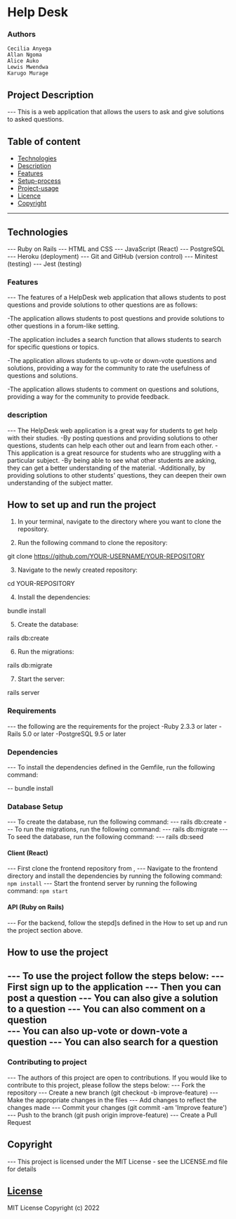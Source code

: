 # Help Desk

### Authors

    Cecilia Anyega
    Allan Ngoma
    Alice Auko
    Lewis Mwendwa
    Karugo Murage

## Project Description

--- This is a web application that allows the users to ask and give solutions to asked questions.

## Table of content

- [Technologies](#description)
- [Description](#description)
- [Features](#features)
- [Setup-process](#setup_process)
- [Project-usage](#project-usage)
- [Licence](#licence)
- [Copyright](#copyright)

---

## Technologies

--- Ruby on Rails
--- HTML and CSS
--- JavaScript (React)
--- PostgreSQL
--- Heroku (deployment)
--- Git and GitHub (version control)
--- Minitest (testing)
--- Jest (testing)

### Features

--- The features of a HelpDesk web application that allows students to post questions and provide solutions to other questions are as follows:

-The application allows students to post questions and provide solutions to other questions in a forum-like setting.

-The application includes a search function that allows students to search for specific questions or topics.

-The application allows students to up-vote or down-vote questions and solutions, providing a way for the community to rate the usefulness of questions and solutions.

-The application allows students to comment on questions and solutions, providing a way for the community to provide feedback.

### description

--- The HelpDesk web application is a great way for students to get help with their studies. 
-By posting questions and providing solutions to other questions, students can help each other out and learn from each other.
-This application is a great resource for students who are struggling with a particular subject. 
-By being able to see what other students are asking, they can get a better understanding of the material. 
-Additionally, by providing solutions to other students' questions, they can deepen their own understanding of the subject matter.

## How to set up and run the project

1. In your terminal, navigate to the directory where you want to clone the repository.

2. Run the following command to clone the repository:

git clone https://github.com/YOUR-USERNAME/YOUR-REPOSITORY

3. Navigate to the newly created repository:

cd YOUR-REPOSITORY

4. Install the dependencies:

bundle install

5. Create the database:

rails db:create

6. Run the migrations:

rails db:migrate

7. Start the server:

rails server

### Requirements

--- the following are the requirements for the project
-Ruby 2.3.3 or later
-Rails 5.0 or later
-PostgreSQL 9.5 or later

### Dependencies

--- To install the dependencies defined in the Gemfile, run the following command: 

-- bundle install


### Database Setup

--- To create the database, run the following command:
--- rails db:create
--- To run the migrations, run the following command:
--- rails db:migrate
--- To seed the database, run the following command:
--- rails db:seed


#### Client (React)

--- First clone the frontend repository from ,
--- Navigate to the frontend directory and install the dependencies by running the following command: `npm install`
--- Start the frontend server by running the following command: `npm start`


#### API (Ruby on Rails)

--- For the backend, follow the stepd]s defined in the How to set up and run the project section above.

## How to use the project

--- To use the project follow the steps below:
--- First sign up to the application
--- Then you can post a question
--- You can also give a solution to a question
--- You can also comment on a question  
--- You can also up-vote or down-vote a question
--- You can also search for a question
---

### Contributing to project

--- The authors of this project are open to contributions. If you would like to contribute to this project, please follow the steps below:
--- Fork the repository
--- Create a new branch (git checkout -b improve-feature)
--- Make the appropriate changes in the files
--- Add changes to reflect the changes made
--- Commit your changes (git commit -am 'Improve feature')
--- Push to the branch (git push origin improve-feature)
--- Create a Pull Request

## Copyright

--- This project is licensed under the MIT License - see the LICENSE.md file for details

## [License](LICENSE)

MIT License
Copyright (c) 2022
